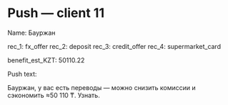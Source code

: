 # Push — client 11

Name: Бауржан

rec_1: fx_offer
rec_2: deposit
rec_3: credit_offer
rec_4: supermarket_card

benefit_est_KZT: 50110.22

Push text:

Бауржан, у вас есть переводы — можно снизить комиссии и сэкономить ≈50 110 ₸. Узнать.

